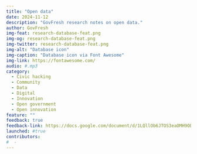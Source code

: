 ```yaml
---
title: "Open data"
date: 2024-11-12
description: "GovFresh research notes on open data."
author: GovFresh
img-feat: research-database-feat.png
img-og: research-database-feat.png
img-twitter: research-database-feat.png
img-alt: "Database icon"
img-caption: "Database icon via Font Awesome"
img-link: https://fontawesome.com/
audio: #.mp3
category:
  - Civic hacking
  - Community
  - Data
  - Digital
  - Innovation
  - Open government
  - Open innovation
feature: ""
feedback: true
feedback-link: https://docs.google.com/document/d/1LQllOb6JTOS3eaOMH9OBAiXC8oZsookxFKqmWHHkh3o/edit?usp=sharing
launched: #true
contributors:
#  - 
---
```

